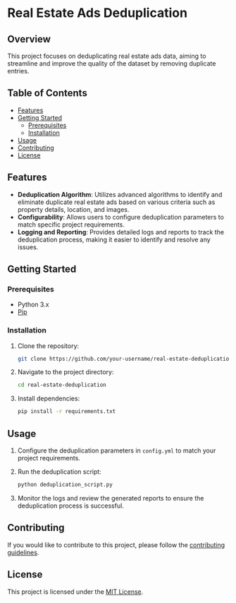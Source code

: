 # Real Estate Ads Deduplication

## Overview

This project focuses on deduplicating real estate ads data, aiming to streamline and improve the quality of the dataset by removing duplicate entries.

## Table of Contents

- [Features](#features)
- [Getting Started](#getting-started)
  - [Prerequisites](#prerequisites)
  - [Installation](#installation)
- [Usage](#usage)
- [Contributing](#contributing)
- [License](#license)

## Features

- **Deduplication Algorithm**: Utilizes advanced algorithms to identify and eliminate duplicate real estate ads based on various criteria such as property details, location, and images.
- **Configurability**: Allows users to configure deduplication parameters to match specific project requirements.
- **Logging and Reporting**: Provides detailed logs and reports to track the deduplication process, making it easier to identify and resolve any issues.

## Getting Started

### Prerequisites

- Python 3.x
- [Pip](https://pip.pypa.io/en/stable/installation/)

### Installation

1. Clone the repository:

    ```bash
    git clone https://github.com/your-username/real-estate-deduplication.git
    ```

2. Navigate to the project directory:

    ```bash
    cd real-estate-deduplication
    ```

3. Install dependencies:

    ```bash
    pip install -r requirements.txt
    ```

## Usage

1. Configure the deduplication parameters in `config.yml` to match your project requirements.

2. Run the deduplication script:

    ```bash
    python deduplication_script.py
    ```

3. Monitor the logs and review the generated reports to ensure the deduplication process is successful.

## Contributing

If you would like to contribute to this project, please follow the [contributing guidelines](CONTRIBUTING.md).

## License

This project is licensed under the [MIT License](LICENSE).
